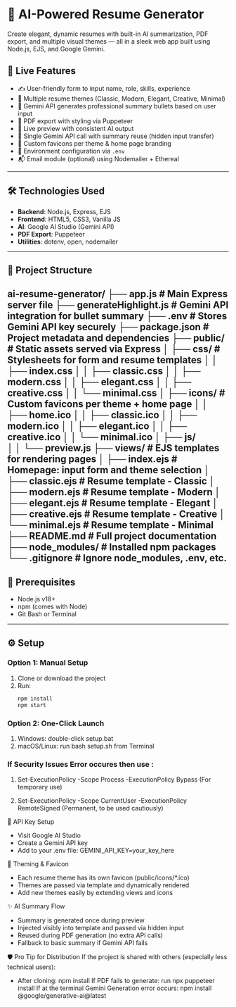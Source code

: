 # 🧠 AI-Powered Resume Generator

Create elegant, dynamic resumes with built-in AI summarization, PDF export, and multiple visual themes — all in a sleek web app built using Node.js, EJS, and Google Gemini.

## 🚀 Live Features

- ✍️ User-friendly form to input name, role, skills, experience
- 🎨 Multiple resume themes (Classic, Modern, Elegant, Creative, Minimal)
- 🤖 Gemini API generates professional summary bullets based on user input
- 📄 PDF export with styling via Puppeteer
- 💼 Live preview with consistent AI output
- 🧠 Single Gemini API call with summary reuse (hidden input transfer)
- 📎 Custom favicons per theme & home page branding
- 🔐 Environment configuration via `.env`
- 📬 Email module (optional) using Nodemailer + Ethereal

---

## 🛠️ Technologies Used

- **Backend**: Node.js, Express, EJS
- **Frontend**: HTML5, CSS3, Vanilla JS
- **AI**: Google AI Studio (Gemini API)
- **PDF Export**: Puppeteer
- **Utilities**: dotenv, open, nodemailer

---

## 📁 Project Structure

ai-resume-generator/
├── app.js                         # Main Express server file
├── generateHighlight.js          # Gemini API integration for bullet summary
├── .env                          # Stores Gemini API key securely
├── package.json                  # Project metadata and dependencies
├── public/                       # Static assets served via Express
│   ├── css/                      # Stylesheets for form and resume templates
│   │   ├── index.css
│   │   ├── classic.css
│   │   ├── modern.css
│   │   ├── elegant.css
│   │   ├── creative.css
│   │   └── minimal.css
│   ├── icons/                    # Custom favicons per theme + home page
│   │   ├── home.ico
│   │   ├── classic.ico
│   │   ├── modern.ico
│   │   ├── elegant.ico
│   │   ├── creative.ico
│   │   └── minimal.ico
│   ├── js/                       
│   │   └── preview.js
├── views/                        # EJS templates for rendering pages
│   ├── index.ejs                 # Homepage: input form and theme selection
│   ├── classic.ejs               # Resume template - Classic
│   ├── modern.ejs                # Resume template - Modern
│   ├── elegant.ejs               # Resume template - Elegant
│   ├── creative.ejs              # Resume template - Creative
│   └── minimal.ejs               # Resume template - Minimal
├── README.md                     # Full project documentation
├── node_modules/                 # Installed npm packages
└── .gitignore                    # Ignore node_modules, .env, etc.
---

## 🧰 Prerequisites

- Node.js v18+
- npm (comes with Node)
- Git Bash or Terminal

---

## ⚙️ Setup


### Option 1: Manual Setup

1. Clone or download the project
2. Run:
   ```bash
   npm install
   npm start
### Option 2: One-Click Launch

1.  Windows: double-click setup.bat
2.  macOS/Linux: run bash setup.sh from Terminal

### If Security Issues Error occures then use :

1. Set-ExecutionPolicy -Scope Process -ExecutionPolicy Bypass (For temporary use)
 
2. Set-ExecutionPolicy -Scope CurrentUser -ExecutionPolicy RemoteSigned (Permanent, to be used cautiously)

🔐 API Key Setup

- Visit Google AI Studio
- Create a Gemini API key
- Add to your .env file:
GEMINI_API_KEY=your_key_here


🎨 Theming & Favicon

- Each resume theme has its own favicon (public/icons/*.ico)
- Themes are passed via template and dynamically rendered
- Add new themes easily by extending views and icons

✨ AI Summary Flow

- Summary is generated once during preview
- Injected visibly into template and passed via hidden input
- Reused during PDF generation (no extra API calls)
- Fallback to basic summary if Gemini API fails

🛡️ Pro Tip for Distribution
If the project is shared with others (especially less technical users):
- After cloning: npm install
If PDF fails to generate: run npx puppeteer install
If at the terminal Gemini Generation error occurs: npm install @google/generative-ai@latest
